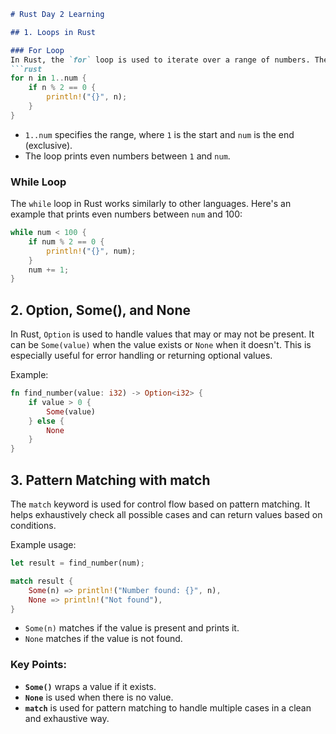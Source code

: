```md
# Rust Day 2 Learning

## 1. Loops in Rust

### For Loop
In Rust, the `for` loop is used to iterate over a range of numbers. The syntax is as follows:
```rust
for n in 1..num {
    if n % 2 == 0 {
        println!("{}", n);
    }
}
```
- `1..num` specifies the range, where `1` is the start and `num` is the end (exclusive).
- The loop prints even numbers between `1` and `num`.

### While Loop
The `while` loop in Rust works similarly to other languages. Here's an example that prints even numbers between `num` and 100:
```rust
while num < 100 {
    if num % 2 == 0 {
        println!("{}", num);
    }
    num += 1;
}
```

## 2. Option, Some(), and None
In Rust, `Option` is used to handle values that may or may not be present. It can be `Some(value)` when the value exists or `None` when it doesn't. This is especially useful for error handling or returning optional values.

Example:
```rust
fn find_number(value: i32) -> Option<i32> {
    if value > 0 {
        Some(value)
    } else {
        None
    }
}
```

## 3. Pattern Matching with match
The `match` keyword is used for control flow based on pattern matching. It helps exhaustively check all possible cases and can return values based on conditions.

Example usage:
```rust
let result = find_number(num);

match result {
    Some(n) => println!("Number found: {}", n),
    None => println!("Not found"),
}
```
- `Some(n)` matches if the value is present and prints it.
- `None` matches if the value is not found.

### Key Points:
- **`Some()`** wraps a value if it exists.
- **`None`** is used when there is no value.
- **`match`** is used for pattern matching to handle multiple cases in a clean and exhaustive way.
